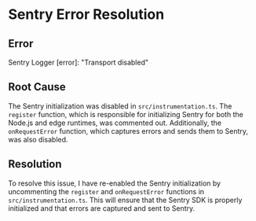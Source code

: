 # Sentry Error Resolution

## Error

Sentry Logger [error]: "Transport disabled"

## Root Cause

The Sentry initialization was disabled in `src/instrumentation.ts`. The `register` function, which is responsible for initializing Sentry for both the Node.js and edge runtimes, was commented out. Additionally, the `onRequestError` function, which captures errors and sends them to Sentry, was also disabled.

## Resolution

To resolve this issue, I have re-enabled the Sentry initialization by uncommenting the `register` and `onRequestError` functions in `src/instrumentation.ts`. This will ensure that the Sentry SDK is properly initialized and that errors are captured and sent to Sentry.